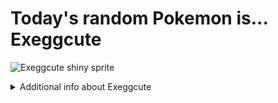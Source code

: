 # Today's random Pokemon is... Exeggcute

![Exeggcute shiny sprite](https://raw.githubusercontent.com/PokeAPI/sprites/master/sprites/pokemon/shiny/102.png)

<details>
<summary>Additional info about Exeggcute</summary>

| srpite type | image |
|------|------|
| back_default | ![Exeggcute back_default sprite](https://raw.githubusercontent.com/PokeAPI/sprites/master/sprites/pokemon/back/102.png) |
| back_shiny | ![Exeggcute back_shiny sprite](https://raw.githubusercontent.com/PokeAPI/sprites/master/sprites/pokemon/back/shiny/102.png) |
| front_default | ![Exeggcute front_default sprite](https://raw.githubusercontent.com/PokeAPI/sprites/master/sprites/pokemon/102.png) | </details>